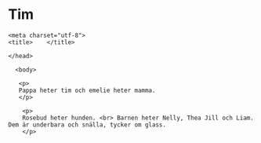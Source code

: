 # Tim
<html lang="se" dir="ltr">
  
 
  <HEAD>
    
    <meta charset="utf-8"> 
    <title>    </title>
 
    </head>
  
      <body>
        
       <p> 
       Pappa heter tim och emelie heter mamma. 
       </p>
         
        <p>
        Rosebud heter hunden. <br> Barnen heter Nelly, Thea Jill och Liam. Dem är underbara och snälla, tycker om glass. 
        </p>
        
  </body>
  
  <html>
